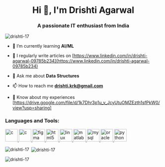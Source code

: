 <h1 align="center">Hi 👋, I'm Drishti Agarwal</h1>
<h3 align="center">A passionate IT enthusiast from India</h3>

<p align="left"> <img src="https://komarev.com/ghpvc/?username=drishti-17&label=Profile%20views&color=0e75b6&style=flat" alt="drishti-17" /> </p>

- 🌱 I’m currently learning **AI/ML**

- 📝 I regularly write articles on [https://www.linkedin.com/in/drishti-agarwal-09785b234](https://www.linkedin.com/in/drishti-agarwal-09785b234)

- 💬 Ask me about **Data Structures**

- 📫 How to reach me **drishti.krk@gmail.com**

- 📄 Know about my experiences [https://drive.google.com/file/d/1k7Dhr3p1u_v_JcyUtuOMZEzth1sfPkW0/view?usp=sharing]

<p align="left">
</p>

<h3 align="left">Languages and Tools:</h3>
<p align="left"> <a href="https://isocpp.org/" target="_blank" rel="noreferrer"> <img src="https://pics.freeicons.io/uploads/icons/png/9096637371536208089-512.png" alt="c" width="40" height="40"/> </a>
  <a href="https://www.cprogramming.com/" target="_blank" rel="noreferrer"> <img src="https://pics.freeicons.io/uploads/icons/png/20395100751536130227-512.png" alt="c" width="40" height="40"/> </a><a href="https://www.figma.com/" target="_blank" rel="noreferrer"> <img src="https://www.vectorlogo.zone/logos/figma/figma-icon.svg" alt="figma" width="40" height="40"/> </a> <a href="https://www.w3.org/html/" target="_blank" rel="noreferrer"> <img src="https://www.svgrepo.com/show/508837/html5-01.svg" alt="html5" width="40" height="40"/> </a> <a href="https://www.linux.org/" target="_blank" rel="noreferrer"> <img src="https://www.svgrepo.com/show/448236/linux.svg" alt="linux" width="40" height="40"/> </a> <a href="https://www.mathworks.com/" target="_blank" rel="noreferrer"> <img src="https://upload.wikimedia.org/wikipedia/commons/2/21/Matlab_Logo.png" alt="matlab" width="40" height="40"/> </a> <a href="https://www.mysql.com/" target="_blank" rel="noreferrer"> <img src="https://www.svgrepo.com/show/473731/mysql.svg" alt="mysql" width="40" height="40"/> </a> <a href="https://www.oracle.com/" target="_blank" rel="noreferrer"> 
  <img src="https://www.svgrepo.com/show/303303/oracle-6-logo.svg" alt="oracle" width="40" height="40"/> </a> <a href="https://www.python.org" target="_blank" rel="noreferrer"> <img src="https://www.svgrepo.com/show/452091/python.svg" alt="python" width="40" height="40"/> </a> </p>

<p><img align="left" src="https://github-readme-stats.vercel.app/api/top-langs?username=drishti-17&show_icons=true&locale=en&layout=compact" alt="drishti-17" /></p>

<p>&nbsp;<img align="center" src="https://github-readme-stats.vercel.app/api?username=drishti-17&show_icons=true&locale=en" alt="drishti-17" /></p>

<p><img align="center" src="https://github-readme-streak-stats.herokuapp.com/?user=drishti-17&" alt="drishti-17" /></p>
